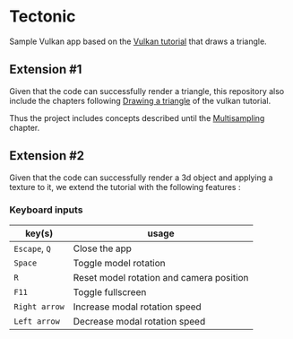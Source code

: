 # Tectonic

Sample Vulkan app based on the [Vulkan tutorial](https://vulkan-tutorial.com/) that draws a triangle.

## Extension #1

Given that the code can successfully render a triangle, this repository also include the chapters following [Drawing a triangle](https://vulkan-tutorial.com/Drawing_a_triangle/Setup/Base_code) of the vulkan tutorial.

Thus the project includes concepts described until the [Multisampling](https://vulkan-tutorial.com/Multisampling) chapter.

## Extension #2

Given that the code can successfully render a 3d object and applying a texture to it, we extend the tutorial with the following features :

### Keyboard inputs

| key(s) | usage |
| --- | --- |
| `Escape`, `Q` | Close the app |
| `Space` | Toggle model rotation |
| `R` | Reset model rotation and camera position |
| `F11` | Toggle fullscreen |
| `Right arrow` | Increase modal rotation speed |
| `Left arrow` | Decrease modal rotation speed |